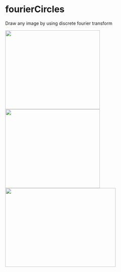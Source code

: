 # fourierCircles
Draw any image by using discrete fourier transform

<img src="https://github.com/shlomip100/fourierCircles/blob/main/Examples/photos/elephant.jpg" width="300" height="250" />
<img src="https://image.flaticon.com/icons/png/512/98/98673.png" width="300" height="250" /><img src="https://github.com/shlomip100/fourierCircles/blob/main/Examples/gifs/elephant.gif" width="350" height="250" />
